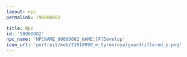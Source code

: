 ```yaml
---
layout: npc
permalink: /90000082

title: Npc
id: '90000082'
npc_name: 'NPCNAME_90000082_NAME:[F]Develop'
icon_url: 'portrait/mob/21010090_m_tyrenroyalguardriflered_p.png'
---
```

